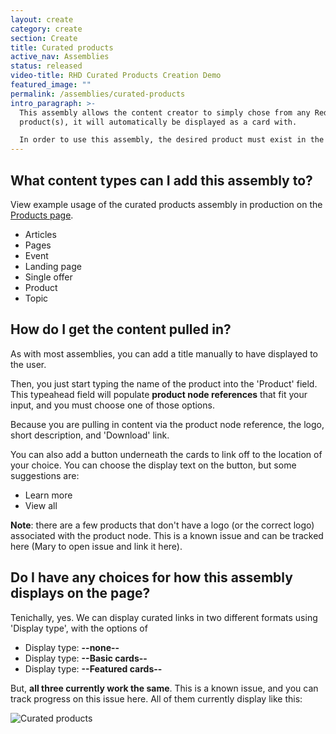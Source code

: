 ```yaml
---
layout: create
category: create
section: Create
title: Curated products
active_nav: Assemblies
status: released
video-title: RHD Curated Products Creation Demo
featured_image: ""
permalink: /assemblies/curated-products
intro_paragraph: >-
  This assembly allows the content creator to simply chose from any Red Hat
  product(s), it will automatically be displayed as a card with. 

  In order to use this assembly, the desired product must exist in the CMS as a product node.
---
```

## What content types can I add this assembly to?

View example usage of the curated products assembly in production on the [Products page](https://developers.redhat.com/products).

* Articles 
* Pages
* Event
* Landing page
* Single offer
* Product
* Topic

## How do I get the content pulled in?

As with most assemblies, you can add a title manually to have displayed to the user. 

Then, you just start typing the name of the product into the 'Product' field. This typeahead field will populate **product node references** that fit your input, and you must choose one of those options.

Because you are pulling in content via the product node reference, the logo, short description, and 'Download' link.

You can also add a button underneath the cards to link off to the location of your choice. You can choose the display text on the button, but some suggestions are:

* Learn more
* View all

**Note**: there are a few products that don't have a logo (or the correct logo) associated with the product node. This is a known issue and can be tracked here (Mary to open issue and link it here). 

## Do I have any choices for how this assembly displays on the page?

Tenichally, yes. We can display curated links in two different formats using 'Display type', with the options of

* Display type: **\--none--** 
* Display type: **\--Basic cards--** 
* Display type: **\--Featured cards--** 

But, **all three currently work the same**. This is a known issue, and you can track progress on this issue here. All of them currently display like this:

![Curated products](/design-manual//assets/uploads/curated-products.png)